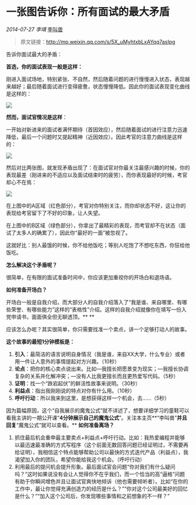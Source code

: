 # 一张图告诉你：所有面试的最大矛盾

*2014-07-27* *李靖* [李叫兽](https://mp.weixin.qq.com/s?__biz=MzA5NTMxOTczOA==&mid=200365020&idx=1&sn=409133cd280a3680fb6a64fef1144fc5&scene=21&key=b5ad03ea130bc6d97aa9ee521c152d4cafdb4cb3ddef035c480cfbfbf8be22f52752a4c036fb9ab73a5900142819e07316630fb6323af4bf031725667fe96c7f65df2279a74dcd7d829e861eb57c05c9&ascene=7&uin=MjQwNzMxODYwNQ%3D%3D&devicetype=Windows+8&version=6203005d&pass_ticket=xOhI1VQDG%2FzwbhWgqYvgjLhswwNIUGjt8DUL4fp00EDxCVadhAwYny0MJ9B2H%2Fmr&winzoom=1.125##)

> 原文链接：http://mp.weixin.qq.com/s/5X_uMyhtxbLxAYqq7asIpg

告诉你面试最大的矛盾：

**首选，你的面试表现一般是这样：**

刚进入面试场地，特别紧张、不自然，然后随着问题的进行慢慢进入状态，表现越来越好；最后随着面试进行变得疲惫，状态慢慢降低。因此你的面试表现变化曲线是这样的：

![](./_image/2017-02-13-18-07-19.jpg)

**然而，面试官情况是这样**：

一开始对新进来的面试者满怀期待（首因效应），然后随着面试的进行注意力迅速降低，最后一个问题时又提起精神（近因效应）。因此考官的注意力曲线是这样的：

![](./_image/2017-02-13-18-07-28.jpg)

然后对比两张图，就发现矛盾出现了：在面试官对你最关注最感兴趣的时候，你的表现最差（刚进来的不适应以及面试结束时的疲劳），而你表现最好的时候，考官却心不在焉：

![](./_image/2017-02-13-18-07-36.jpg)

在上图中的A区域（红色部分），考官对你特别关注，而你却状态不好，这让你的表现给考官留下了不好的印象，让人失望。

在上图中的B区域（绿色部分），你拿出了最精彩的表现，而考官却不在状态（面试了太多人的确累了），因此你“最好的一面”被忽视了。

这就好比：别人最饿的时候，你不给他饭吃；等别人吃饱了不想吃东西，你狂给他饭吃。

**怎么解决这个矛盾呢？**

很简单，在有限的面试准备时间中，你应该更加重视你的开场白和退场语。

**如何准备开场白？**

开场白一般是自我介绍，而大部分人的自我介绍落入了“我是谁、来自哪里、有哪些荣誉、有哪些能力”这样的“表格性”介绍。这样的自我介绍就像你在填写一份入党申请书，面面俱全但无聊透顶。**
**

应该怎么办呢？其实很简单，你只需要找准一个卖点，讲一个足够打动人的故事。

**这个故事的最短1分钟模板是：**

1. **引入**：最简洁的语言说明自身情况（我是谁，来自XX大学，什么专业）或者用一件让人意外的事情提起对方兴趣。（10秒）
2. **论点**：把你的核心卖点说出来。比如—我擅长把愿景变为现实；—我擅长协调复杂的关系并化解冲突；—没有人比我更擅长而且更热爱写代码。（5秒）
3. **证明**：找一个“跌宕起伏”的鲜活性故事来说明。（30秒）
4. **利益点**：指出我刚刚说的特点对你有什么用。（10秒）
5. **呼吁行动**：所以我来到这里，是想获得这样一个机会，去……（5秒）

因为篇幅原因，这个“自我展示的魔鬼公式”就不详述了，想要详细学习的童鞋可以看我主讲的一期公开课“**4分钟展示自己的魔鬼公式**”。关注本主页**“李叫兽”**并且回复**“魔鬼公式”就可以查看。**
**如何准备离场？**

1. 抓住最后机会重申最主要卖点+利益点+呼吁行动。比如：我热爱编程并能够以最迅速最准确的方式写程序（这个前面无数回答问题已经证明过，不需要再给证明），我相信这个特点能够帮助公司以最快的方式迭代产品（利益点），我渴望加入你的团队，希望你能给我这个机会。（呼吁行动）
2. 利用最后的提问机会提升形象。最后面试官会问题“你对我们有什么疑问吗？”这时如果说没有会让人觉得你不在乎我们，而一个恰当的高“逼格”问题有助于你瞬间增色并且让面试官爽快地倾诉（他也需要倾听者）。比如“在你的工作中，最让你觉得充满创造力的经历是什么？”“你对这个公司最美好的回忆是什么？”“加入这个公司后，你发现哪些事情和之前想象的不一样？”
